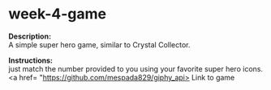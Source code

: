 # week-4-game

<strong> Description:</strong>
<br>
A simple super hero game, similar to Crystal Collector.  

<strong> Instructions: </strong>
<br>
just match the number provided to you using your favorite super hero icons. 
<a href= "https://github.com/mespada829/giphy_api> Link to game </a>
